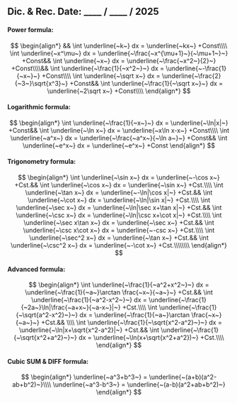 ## Dic. & Rec. Date: \_\_\_\_ / \_\_\_\_ / 2025
#### Power formula:
$$
\begin{align*}
&&
\int \underline{~k~} dx = \underline{~kx~} +Const\\\\
\int \underline{~x^\mu~} dx = \underline{~\frac{~x^{\mu+1}~}{~\mu+1~}~} +Const&&
\int \underline{~x~} dx = \underline{~\frac{~x^2~}{2}~} +Const\\\\&&
\int \underline{~\frac{1}{~x^2~}~} dx = \underline{~-\frac{1}{~x~}~} +Const\\\\
\int \underline{~\sqrt x~} dx = \underline{~\frac{2}{~3~}\sqrt{x^3}~} +Const&&
\int \underline{~\frac{1}{~\sqrt x~}~} dx = \underline{~2\sqrt x~} +Const\\\\
\end{align*}
$$
#### Logarithmic formula:
$$
\begin{align*}
\int \underline{~\frac{1}{~x~}~} dx = \underline{~\ln|x|~} +Const&&
\int \underline{~\ln x~} dx = \underline{~x\ln x-x~} +Const\\\\
\int \underline{~a^x~} dx = \underline{~\frac{~a^x~}{~\ln a~}~} +Const&&
\int \underline{~e^x~} dx = \underline{~e^x~} +Const
\end{align*}
$$
#### Trigonometry formula:
$$
\begin{align*}
\int \underline{~\sin x~} dx = \underline{~-\cos x~} +Cst.&&
\int \underline{~\cos x~} dx = \underline{~\sin x~} +Cst.\\\\
\int \underline{~\tan x~} dx = \underline{~-\ln|\cos x|~} +Cst.&&
\int \underline{~\cot x~} dx = \underline{~\ln|\sin x|~} +Cst.\\\\
\int \underline{~\sec x~} dx = \underline{~\ln|\sec x+\tan x|~} +Cst.&&
\int \underline{~\csc x~} dx = \underline{~\ln|\csc x+\cot x|~} +Cst.\\\\
\int \underline{~\sec x\tan x~} dx = \underline{~\sec x~} +Cst.&&
\int \underline{~\csc x\cot x~} dx = \underline{~-csc x~} +Cst.\\\\
\int \underline{~\sec^2 x~} dx = \underline{~\tan x~} +Cst.&&
\int \underline{~\csc^2 x~} dx = \underline{~-\cot x~} +Cst.\\\\\\\\
\end{align*}
$$
#### Advanced formula:
$$
\begin{align*}
\int \underline{~\frac{1}{~a^2+x^2~}~} dx 
= \underline{~\frac{1}{~a~}\arctan \frac{~x~}{~a~}~} +Cst.&&
\int \underline{~\frac{1}{~a^2-x^2~}~} dx 
= \underline{~\frac{1}{~2a~}\ln|\frac{~a+x~}{~a-x~}|~} +Cst.\\\\
\int \underline{~\frac{1}{~\sqrt{a^2-x^2}~}~} dx 
= \underline{~\frac{1}{~a~}\arctan \frac{~x~}{~a~}~} +Cst.&&
\\\\
\int \underline{~\frac{1}{~\sqrt{x^2-a^2}~}~} dx 
= \underline{~\ln|x+\sqrt{x^2-a^2}|~} +Cst.&&
\int \underline{~\frac{1}{~\sqrt{x^2+a^2}~}~} dx 
= \underline{~\ln(x+\sqrt{x^2+a^2})~} +Cst.\\\\
\end{align*}
$$
#### Cubic SUM & DIFF formula:
$$
\begin{align*}
\underline{~a^3+b^3~} = \underline{~(a+b)(a^2-ab+b^2)~}\\\\
\underline{~a^3-b^3~} = \underline{~(a-b)(a^2+ab+b^2)~}
\end{align*}
$$
